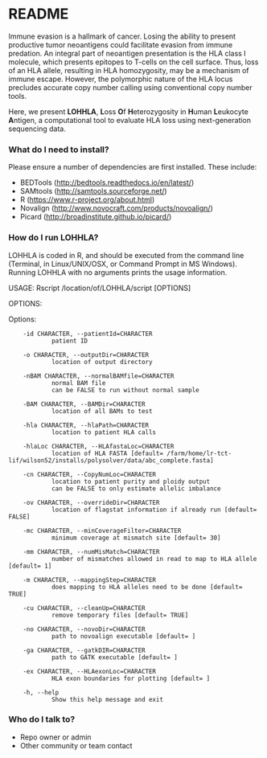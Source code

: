 # README #

Immune evasion is a hallmark of cancer. Losing the ability to present productive tumor neoantigens could facilitate evasion from immune predation. 
An integral part of neoantigen presentation is the HLA class I molecule, which presents epitopes to T-cells on the cell surface. Thus, loss of an 
HLA allele, resulting in HLA homozygosity, may be a mechanism of immune escape. However, the polymorphic nature of the HLA locus precludes accurate
copy number calling using conventional copy number tools.  

Here, we present **LOHHLA**, **L**oss **O**f **H**eterozygosity in **H**uman **L**eukocyte **A**ntigen, a computational tool to evaluate HLA loss 
using next-generation sequencing data. 


### What do I need to install? ###

Please ensure a number of dependencies are first installed. These include:

* BEDTools (http://bedtools.readthedocs.io/en/latest/)
* SAMtools (http://samtools.sourceforge.net/)
* R (https://www.r-project.org/about.html)
* Novalign (http://www.novocraft.com/products/novoalign/)
* Picard (http://broadinstitute.github.io/picard/)


### How do I run LOHHLA? ###

LOHHLA is coded in R, and should be executed from the command line (Terminal, in Linux/UNIX/OSX, or Command Prompt in MS Windows). 
Running LOHHLA with no arguments prints the usage information. 

USAGE: Rscript /location/of/LOHHLA/script  [OPTIONS]

OPTIONS:

Options:
            
        -id CHARACTER, --patientId=CHARACTER
                patient ID

        -o CHARACTER, --outputDir=CHARACTER
                location of output directory

        -nBAM CHARACTER, --normalBAMfile=CHARACTER
                normal BAM file
                can be FALSE to run without normal sample

        -BAM CHARACTER, --BAMDir=CHARACTER
                location of all BAMs to test

        -hla CHARACTER, --hlaPath=CHARACTER
                location to patient HLA calls

        -hlaLoc CHARACTER, --HLAfastaLoc=CHARACTER
                location of HLA FASTA [default= /farm/home/lr-tct-lif/wilson52/installs/polysolver/data/abc_complete.fasta]

        -cn CHARACTER, --CopyNumLoc=CHARACTER
                location to patient purity and ploidy output
                can be FALSE to only estimate allelic imbalance

        -ov CHARACTER, --overrideDir=CHARACTER
                location of flagstat information if already run [default= FALSE]

        -mc CHARACTER, --minCoverageFilter=CHARACTER
                minimum coverage at mismatch site [default= 30]

        -mm CHARACTER, --numMisMatch=CHARACTER
                number of mismatches allowed in read to map to HLA allele [default= 1]

        -m CHARACTER, --mappingStep=CHARACTER
                does mapping to HLA alleles need to be done [default= TRUE]

        -cu CHARACTER, --cleanUp=CHARACTER
                remove temporary files [default= TRUE]

        -no CHARACTER, --novoDir=CHARACTER
                path to novoalign executable [default= ]

        -ga CHARACTER, --gatkDIR=CHARACTER
                path to GATK executable [default= ]

        -ex CHARACTER, --HLAexonLoc=CHARACTER
                HLA exon boundaries for plotting [default= ]

        -h, --help
                Show this help message and exit



### Who do I talk to? ###

* Repo owner or admin
* Other community or team contact